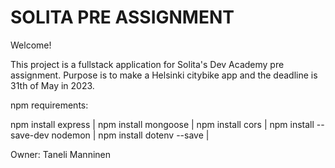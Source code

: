 # SOLITA PRE ASSIGNMENT
Welcome! 

This project is a fullstack application for Solita's Dev Academy pre assignment. Purpose is to make a Helsinki citybike app and the deadline is 31th of May in 2023.

npm requirements:

npm install express |
npm install mongoose |
npm install cors |
npm install --save-dev nodemon |
npm install dotenv --save |

Owner: Taneli Manninen
